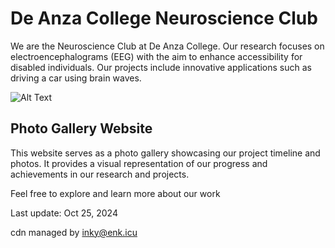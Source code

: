 # De Anza College Neuroscience Club

We are the Neuroscience Club at De Anza College. Our research focuses on electroencephalograms (EEG) with the aim to enhance accessibility for disabled individuals. Our projects include innovative applications such as driving a car using brain waves.

![Alt Text](./public/web.png)

## Photo Gallery Website

This website serves as a photo gallery showcasing our project timeline and photos. It provides a visual representation of our progress and achievements in our research and projects.

Feel free to explore and learn more about our work

Last update: Oct 25, 2024



cdn managed by inky@enk.icu
